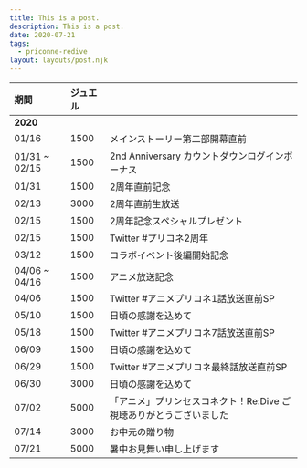 ```yaml
---
title: This is a post.
description: This is a post.
date: 2020-07-21
tags:
  - priconne-redive
layout: layouts/post.njk
---
```


期間|ジュエル|&nbsp;
:---|:-------|:-----
**2020** | &nbsp; | &nbsp;
01/16 | 1500 | メインストーリー第二部開幕直前
01/31 ~ 02/15 | 1500 | 2nd Anniversary カウントダウンログインボーナス
01/31 | 1500 | 2周年直前記念
02/13 | 3000 | 2周年直前生放送
02/15 | 1500 | 2周年記念スペシャルプレゼント
02/15 | 1500 | Twitter #プリコネ2周年
03/12 | 1500 | コラボイベント後編開始記念
04/06 ~ 04/16 | 1500 | アニメ放送記念
04/06 | 1500 | Twitter #アニメプリコネ1話放送直前SP
05/10 | 1500 | 日頃の感謝を込めて
05/18 | 1500 | Twitter #アニメプリコネ7話放送直前SP
06/09 | 1500 | 日頃の感謝を込めて
06/29 | 1500 | Twitter #アニメプリコネ最終話放送直前SP
06/30 | 3000 | 日頃の感謝を込めて
07/02 | 5000 | 「アニメ」プリンセスコネクト！Re:Dive ご視聴ありがとうございました
07/14 | 3000 | お中元の贈り物
07/21 | 5000 | 暑中お見舞い申し上げます
